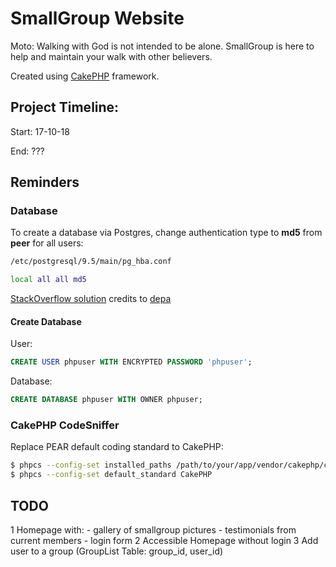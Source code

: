 # SmallGroup Website

Moto: Walking with God is not intended to be alone. SmallGroup is here to help and maintain your walk with other believers.

Created using [CakePHP](https://cakephp.org) framework.

## Project Timeline:
Start: 17-10-18

End: ???

## Reminders

### Database

To create a database via Postgres, change authentication type to **md5** from **peer** for all users:

```bash
/etc/postgresql/9.5/main/pg_hba.conf

local all all md5
```

[StackOverflow solution](https://stackoverflow.com/a/18664239/6353682) credits to [depa](https://stackoverflow.com/users/1512956/depa)

#### Create Database

User:

```sql
CREATE USER phpuser WITH ENCRYPTED PASSWORD 'phpuser';
```

Database:

```sql
CREATE DATABASE phpuser WITH OWNER phpuser;
```

### CakePHP CodeSniffer

Replace PEAR default coding standard to CakePHP:

```bash
$ phpcs --config-set installed_paths /path/to/your/app/vendor/cakephp/cakephp-codesniffer
$ phpcs --config-set default_standard CakePHP
```

## TODO

1 Homepage with:
    - gallery of smallgroup pictures
    - testimonials from current members
    - login form
2 Accessible Homepage without login
3 Add user to a group (GroupList Table: group_id, user_id)
